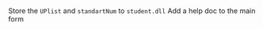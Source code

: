 #

Store the ```UPlist``` and ```standartNum``` to ```student.dll```
Add a help doc to the main form
